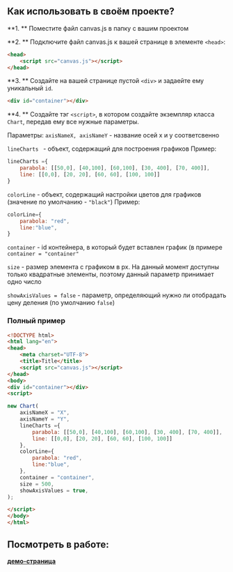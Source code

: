 ## Как использовать в своём проекте?
**1. ** Поместите файл canvas.js в папку с вашим проектом

**2. ** Подключите файл canvas.js к вашей странице в элементе `<head>`:
```html
<head>
    <script src="canvas.js"></script>
</head>
```

**3. ** Создайте на вашей странице пустой `<div>` и задаейте ему уникальный `id`.
```html
<div id="container"></div>
```

**4. ** Создайте тэг `<script>`, в котором создайте экземпляр класса `Chart`, передав ему все нужные параметры.

Параметры:
`axisNameX, axisNameY` - название осей x  и y соответсвенно

`lineCharts ` - объект, содержащий для построения графиков
Пример:
```javascript
lineCharts ={
	parabola: [[50,0], [40,100], [60,100], [30, 400], [70, 400]],
	line: [[0,0], [20, 20], [60, 60], [100, 100]]
}
```

`colorLine` - объект, содержащий настройки цветов для графиков (значение по умолчанию - `"black"`)
Пример:
```javascript
colorLine={
	parabola: "red",
	line:"blue",
}
```

`container` - id контейнера, в который будет вставлен график (в примере `container = "container"`

`size` - размер элемента с графиком в px. На данный момент доступны только квадратные элементы, поэтому данный параметр принимает одно число

`showAxisValues = false` - параметр, определяющий нужно ли отобрадать цену деления (по умолчанию `false`)

### Полный пример
```html
<!DOCTYPE html>
<html lang="en">
<head>
    <meta charset="UTF-8">
    <title>Title</title>
    <script src="canvas.js"></script>
</head>
<body>
<div id="container"></div>
<script>

new Chart(
	axisNameX = "X",
	axisNameY = "Y",
	lineCharts ={
		parabola: [[50,0], [40,100], [60,100], [30, 400], [70, 400]],
		line: [[0,0], [20, 20], [60, 60], [100, 100]]
	},
	colorLine={
		parabola: "red",
		line:"blue",
	},
	container = "container",
	size = 500,
	showAxisValues = true,
);

</script>
</body>
</html>
```

## Посмотреть в работе:
[**демо-страница**](https://alexial99.github.io/)

